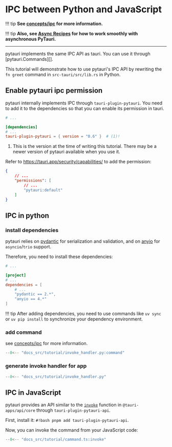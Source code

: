 # IPC between Python and JavaScript

!!! tip
    **See [concepts/ipc](../concepts/ipc.md) for more information.**

!!! tip
    **Also, see [Async Recipes](../concepts/async.md) for how to work smoothly with asynchronous PyTauri.**

---

pytauri implements the same IPC API as tauri. You can use it through [pytauri.Commands][].

This tutorial will demonstrate how to use pytauri's IPC API by rewriting the `fn greet` command in `src-tauri/src/lib.rs` in Python.

## Enable pytauri ipc permission

pytauri internally implements IPC through `tauri-plugin-pytauri`.
You need to add it to the dependencies so that you can enable its permission in tauri.

```toml title="src-tauri/Cargo.toml"
# ...

[dependencies]
# ...
tauri-plugin-pytauri = { version = "0.6" }  # (1)!
```

1. This is the version at the time of writing this tutorial. There may be a newer version of pytauri available when you use it.

Refer to <https://tauri.app/security/capabilities/> to add the permission:

```json title="src-tauri/capabilities/default.json"
{
    // ...
    "permissions": [
        // ...
        "pytauri:default"
    ]
}
```

## IPC in python

### install dependencies

pytauri relies on [pydantic](https://github.com/pydantic/pydantic) for serialization and validation, and on [anyio](https://github.com/agronholm/anyio) for `asyncio`/`trio` support.

Therefore, you need to install these dependencies:

```toml title="src-tauri/pyproject.toml"
# ...

[project]
# ...
dependencies = [
    # ...
    "pydantic == 2.*",
    "anyio == 4.*"
]
```

!!! tip
    After adding dependencies, you need to use commands like `uv sync` or `uv pip install` to synchronize your dependency environment.

### add command

see [concepts/ipc](../concepts/ipc.md) for more information.

```python title="src-tauri/python/tauri_app/__init__.py"
--8<-- "docs_src/tutorial/invoke_handler.py:command"
```

### generate invoke handler for app

```python title="src-tauri/python/tauri_app/__init__.py"
--8<-- "docs_src/tutorial/invoke_handler.py"
```

## IPC in JavaScript

pytauri provides an API similar to the [`invoke`](https://tauri.app/reference/javascript/api/namespacecore/#invoke) function in `@tauri-apps/api/core` through `tauri-plugin-pytauri-api`.

First, install it: `#!bash pnpm add tauri-plugin-pytauri-api`.

Now, you can invoke the command from your JavaScript code:

```ts title="src/main.ts"
--8<-- "docs_src/tutorial/cammand.ts:invoke"
```
